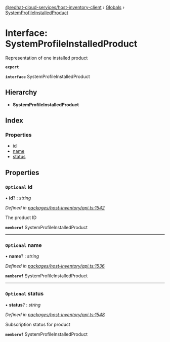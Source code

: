 [@redhat-cloud-services/host-inventory-client](../README.md) › [Globals](../globals.md) › [SystemProfileInstalledProduct](systemprofileinstalledproduct.md)

# Interface: SystemProfileInstalledProduct

Representation of one installed product

**`export`** 

**`interface`** SystemProfileInstalledProduct

## Hierarchy

* **SystemProfileInstalledProduct**

## Index

### Properties

* [id](systemprofileinstalledproduct.md#optional-id)
* [name](systemprofileinstalledproduct.md#optional-name)
* [status](systemprofileinstalledproduct.md#optional-status)

## Properties

### `Optional` id

• **id**? : *string*

*Defined in [packages/host-inventory/api.ts:1542](https://github.com/RedHatInsights/javascript-clients/blob/master/packages/host-inventory/api.ts#L1542)*

The product ID

**`memberof`** SystemProfileInstalledProduct

___

### `Optional` name

• **name**? : *string*

*Defined in [packages/host-inventory/api.ts:1536](https://github.com/RedHatInsights/javascript-clients/blob/master/packages/host-inventory/api.ts#L1536)*

**`memberof`** SystemProfileInstalledProduct

___

### `Optional` status

• **status**? : *string*

*Defined in [packages/host-inventory/api.ts:1548](https://github.com/RedHatInsights/javascript-clients/blob/master/packages/host-inventory/api.ts#L1548)*

Subscription status for product

**`memberof`** SystemProfileInstalledProduct
